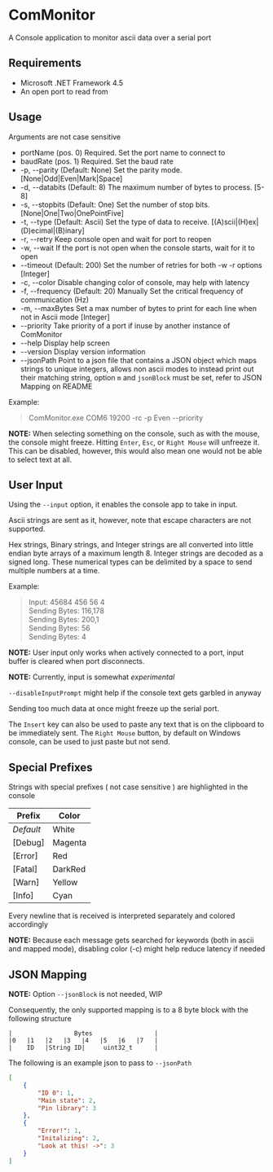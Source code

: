 # ComMonitor

A Console application to monitor ascii data over a serial port

## Requirements

* Microsoft .NET Framework 4.5
* An open port to read from

## Usage

Arguments are not case sensitive

*   portName (pos. 0)    Required. Set the port name to connect to
*   baudRate (pos. 1)    Required. Set the baud rate
*   -p, --parity         (Default: None) Set the parity mode. [None|Odd|Even|Mark|Space]
*   -d, --databits       (Default: 8) The maximum number of bytes to process. [5-8]
*   -s, --stopbits       (Default: One) Set the number of stop bits. [None|One|Two|OnePointFive]
*	-t, --type           (Default: Ascii) Set the type of data to receive. [(A)scii|(H)ex|(D)ecimal|(B)inary]
*   -r, --retry          Keep console open and wait for port to reopen
*   -w, --wait           If the port is not open when the console starts, wait for it to open
*   --timeout            (Default: 200) Set the number of retries for both -w -r options [Integer]
*   -c, --color          Disable changing color of console, may help with latency
*   -f, --frequency      (Default: 20) Manually Set the critical frequency of communication (Hz)
*   -m, --maxBytes       Set a max number of bytes to print for each line when not in Ascii mode [Integer]
*   --priority           Take priority of a port if inuse by another instance of ComMonitor
*   --help               Display help screen
*   --version            Display version information
*   --jsonPath           Point to a json file that contains a JSON object which maps strings to unique integers, allows non ascii modes to instead print out their matching string, option `m` and `jsonBlock` must be set, refer to JSON Mapping on README

Example:
> ComMonitor.exe COM6 19200 -rc -p Even --priority

**NOTE:** When selecting something on the console, such as with the mouse, the console might freeze. Hitting `Enter`, `Esc`, or `Right Mouse` will unfreeze it.
This can be disabled, however, this would also mean one would not be able to select text at all.

## User Input

Using the `--input` option, it enables the console app to take in input.

Ascii strings are sent as it, however, note that escape characters are not supported.

Hex strings, Binary strings, and Integer strings are all converted into little endian byte arrays of a maximum length 8. Integer strings are decoded as a signed long. These numerical types can be delimited by a space to send multiple numbers at a time.

Example:
> Input: 45684 456 56 4\
> Sending Bytes: 116,178\
> Sending Bytes: 200,1\
> Sending Bytes: 56\
> Sending Bytes: 4

**NOTE:** User input only works when actively connected to a port, input buffer is cleared when port disconnects.

**NOTE:** Currently, input is somewhat *experimental*

`--disableInputPrompt` might help if the console text gets garbled in anyway

Sending too much data at once might freeze up the serial port.

The `Insert` key can also be used to paste any text that is on the clipboard to be immediately sent. The `Right Mouse` button, by default on Windows console, can be used to just paste but not send.

## Special Prefixes
Strings with special prefixes ( not case sensitive ) are highlighted in the console

| Prefix    | Color   |
| --------- | ------- |
| _Default_ | White   |
| [Debug]   | Magenta |
| [Error]   | Red     |
| [Fatal]   | DarkRed |
| [Warn]    | Yellow  |
| [Info]    | Cyan    |

Every newline that is received is interpreted separately and colored accordingly

**NOTE:** Because each message gets searched for keywords (both in ascii and mapped mode), disabling color (-c) might help reduce latency if needed

## JSON Mapping

**NOTE:** Option `--jsonBlock` is not needed, WIP

Consequently, the only supported mapping is to a 8 byte block with the following structure

    |                 Bytes                 |
    |0   |1   |2   |3   |4   |5   |6   |7   |
    |    ID   |String ID|     uint32_t      |

The following is an example json to pass to `--jsonPath`

```json
[
    {
        "ID 0": 1,
        "Main state": 2,
        "Pin library": 3
    },
    {
        "Error!": 1,
        "Initalizing": 2,
        "Look at this! ->": 3
    }
]
```